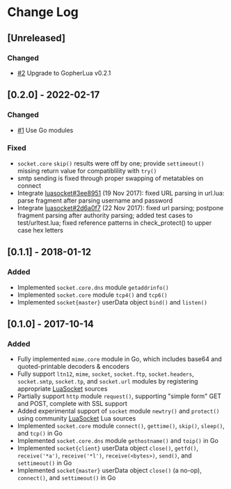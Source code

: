 # Change Log

## [Unreleased]
### Changed
- [#2](https://gitlab.com/megalithic-llc/gluasocket/-/issues/2) Upgrade to GopherLua v0.2.1

## [0.2.0] - 2022-02-17
### Changed
- [#1](https://gitlab.com/megalithic-llc/gluasocket/-/issues/1) Use Go modules

### Fixed
- `socket.core` `skip()` results were off by one; provide `settimeout()` missing return value for compatiblility with `try()`
- smtp sending is fixed through proper swapping of metatables on connect
- Integrate [luasocket#3ee8951](https://github.com/diegonehab/luasocket/commit/3ee89515a0ef4852f64b13133c22aa7d3a322cfd#diff-4d7e24364dca5902525b2638230cb132) (19 Nov 2017): fixed URL parsing in url.lua: parse fragment after parsing username and password
- Integrate [luasocket#2d6a0f7](https://github.com/diegonehab/luasocket/commit/2d6a0f7bda9241f827a3edbfa738603c024a423b#diff-4d7e24364dca5902525b2638230cb132) (22 Nov 2017): fixed url parsing; postpone fragment parsing after authority parsing; added test cases to test/urltest.lua; fixed reference patterns in check_protect() to upper case hex letters

## [0.1.1] - 2018-01-12
### Added
- Implemented `socket.core.dns` module `getaddrinfo()`
- Implemented `socket.core` module `tcp4()` and `tcp6()`
- Implemented `socket{master}` userData object `bind()` and `listen()`

## [0.1.0] - 2017-10-14
### Added
- Fully implemented `mime.core` module in Go, which includes base64 and quoted-printable decoders & encoders
- Fully support `ltn12`, `mime`, `socket`, `socket.ftp`, `socket.headers`, `socket.smtp`, `socket.tp`, and `socket.url` modules by registering appropriate [LuaSocket](https://github.com/diegonehab/luasocket) sources
- Partially support `http` module `request()`, supporting "simple form" GET and POST, complete with SSL support
- Added experimental support of `socket` module `newtry()` and `protect()` using community [LuaSocket](https://github.com/diegonehab/luasocket) Lua sources
- Implemented `socket.core` module `connect()`, `gettime()`, `skip()`,  `sleep()`, and `tcp()` in Go
- Implemented `socket.core.dns` module `gethostname()` and `toip()` in Go
- Implemented `socket{client}` userData object `close()`, `getfd()`, `receive('*a')`, `receive('*l')`, `receive(<bytes>)`, `send()`, and `settimeout()` in Go
- Implemented `socket{master}` userData object `close()` (a no-op), `connect()`, and `settimeout()` in Go
